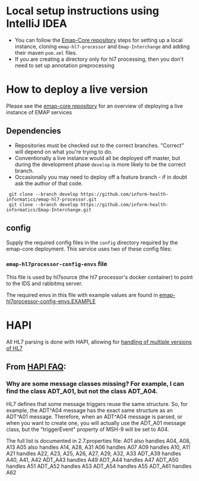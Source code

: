 # Local setup instructions using IntelliJ IDEA

- You can follow the [Emap-Core repository](https://github.com/inform-health-informatics/Emap-Core/)
  steps for setting up a local instance, cloning `emap-hl7-processor` and `Emap-Interchange`
  and adding their maven `pom.xml` files.
- If you are creating a directory only for hl7 processing, then you don't need to set up annotation preprocessing

# How to deploy a live version

Please see the [emap-core repository](https://github.com/inform-health-informatics/Emap-Core/)
for an overview of deploying a live instance of EMAP services

## Dependencies

- Repositories must be checked out to the correct branches.
  "Correct" will depend on what you're trying to do.
- Conventionally a live instance would all be deployed off master,
  but during the development phase `develop` is more likely to be the correct branch.
- Occasionally you may need to deploy off a feature branch -
  if in doubt ask the author of that code.

```shell script
 git clone --branch develop https://github.com/inform-health-informatics/emap-hl7-processor.git
 git clone --branch develop https://github.com/inform-health-informatics/Emap-Interchange.git
```

## config

Supply the required config files in the `config` directory required by the emap-core deployment. This service uses two
of these config files:

### `emap-hl7processor-config-envs` file

This file is used by hl7source (the hl7 processor's docker container) to point to the IDS and rabbitmq server.

The required envs in this file with example values are found in
[emap-hl7processor-config-envs.EXAMPLE](emap-hl7processor-config-envs.EXAMPLE)

# HAPI

All HL7 parsing is done with HAPI, allowing for [handling of multiple versions of HL7](https://hapifhir.github.io/hapi-hl7v2/xref/ca/uhn/hl7v2/examples/HandlingMultipleVersions.html)

## From [HAPI FAQ](https://hapifhir.github.io/hapi-hl7v2/hapi-faq.html ): 

### Why are some message classes missing? For example, I can find the class ADT_A01, but not the class ADT_A04.

HL7 defines that some message triggers reuse the same structure. So, for example,
the ADT^A04 message has the exact same structure as an ADT^A01 message. Therefore,
when an ADT^A04 message is parsed, or when you want to create one, you will actually
use the ADT_A01 message class, but the "triggerEvent" property of MSH-9 will be set to A04.


The full list is documented in 2.7.properties file:
A01 also handles A04, A08, A13
A05 also handles A14, A28, A31
A06 handles A07
A09 handles A10, A11
A21 handles A22, A23, A25, A26, A27, A29, A32, A33
ADT_A39 handles A40, A41, A42
ADT_A43 handles A49
ADT_A44 handles A47
ADT_A50 handles A51
ADT_A52 handles A53
ADT_A54 handles A55
ADT_A61 handles A62
